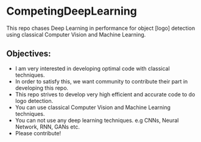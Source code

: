 # CompetingDeepLearning
This repo chases Deep Learning in performance for object [logo] detection using classical Computer Vision and Machine Learning.

## Objectives:
- I am very interested in developing optimal code with classical techniques.
- In order to satisfy this, we want community to contribute their part in developing this repo.
- This repo strives to develop very high efficient and accurate code to do logo detection.
- You can use classical Computer Vision and Machine Learning techniques.
- You can not use any deep learning techniques. e.g CNNs, Neural Network, RNN, GANs etc.
- Please contribute!
